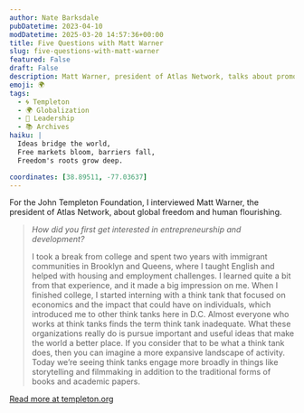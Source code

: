 ```yaml
---
author: Nate Barksdale
pubDatetime: 2023-04-10
modDatetime: 2025-03-20 14:57:36+00:00
title: Five Questions with Matt Warner
slug: five-questions-with-matt-warner
featured: False
draft: False
description: Matt Warner, president of Atlas Network, talks about promoting global freedom and human flourishing.
emoji: 🌍
tags:
  - 🌀 Templeton
  - 🌍 Globalization
  - 💼 Leadership
  - 📚 Archives
haiku: |
  Ideas bridge the world,  
  Free markets bloom, barriers fall,  
  Freedom's roots grow deep.

coordinates: [38.89511, -77.03637]
---
```


For the John Templeton Foundation, I interviewed Matt Warner, the president of Atlas Network, about global freedom and human flourishing.

> _How did you first get interested in entrepreneurship and development?_
>
> I took a break from college and spent two years with immigrant communities in Brooklyn and Queens, where I taught English and helped with housing and employment challenges. I learned quite a bit from that experience, and it made a big impression on me. When I finished college, I started interning with a think tank that focused on economics and the impact that could have on individuals, which introduced me to other think tanks here in D.C. Almost everyone who works at think tanks finds the term think tank inadequate. What these organizations really do is pursue important and useful ideas that make the world a better place. If you consider that to be what a think tank does, then you can imagine a more expansive landscape of activity. Today we’re seeing think tanks engage more broadly in things like storytelling and filmmaking in addition to the traditional forms of books and academic papers.

[Read more at templeton.org](https://www.templeton.org/news/qa-five-questions-with-matt-warner-2)
